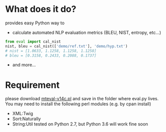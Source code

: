 # What does it do?
provides easy Python way to
* calculate automated NLP evaluation metrics (BLEU, NIST, entropy, etc...)
```python
from eval import cal_nist
nist, bleu = cal_nist(['demo/ref.txt'], 'demo/hyp.txt')
# nist = [1.0633, 1.1258, 1.1258, 1.1258]
# bleu = [0.3158, 0.2433, 0.2088, 0.1737]
```
* and more...

# Requirement
please download [mteval-v14c.pl](https://goo.gl/YUFajQ) and save in the folder where eval.py lives. You may need to install the following perl modules (e.g. by cpan install)
* XML:Twig
* Sort:Naturally
* String:Util 
tested on Python 2.7, but Python 3.6 will work fine soon
